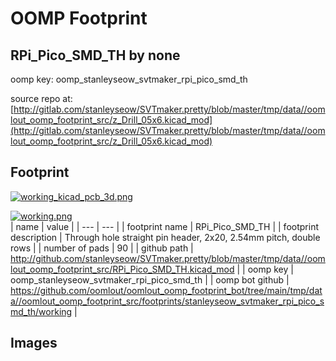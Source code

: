 # OOMP Footprint  
## RPi_Pico_SMD_TH  by none  
  
oomp key: oomp_stanleyseow_svtmaker_rpi_pico_smd_th  
  
source repo at: [http://gitlab.com/stanleyseow/SVTmaker.pretty/blob/master/tmp/data//oomlout_oomp_footprint_src/z_Drill_05x6.kicad_mod](http://gitlab.com/stanleyseow/SVTmaker.pretty/blob/master/tmp/data//oomlout_oomp_footprint_src/z_Drill_05x6.kicad_mod)  
## Footprint  
  
[![working_kicad_pcb_3d.png](working_kicad_pcb_3d_600.png)](working_kicad_pcb_3d.png)  
  
[![working.png](working_600.png)](working.png)  
| name | value | 
| --- | --- | 
| footprint name | RPi_Pico_SMD_TH | 
| footprint description | Through hole straight pin header, 2x20, 2.54mm pitch, double rows | 
| number of pads | 90 | 
| github path | http://github.com/stanleyseow/SVTmaker.pretty/blob/master/tmp/data//oomlout_oomp_footprint_src/RPi_Pico_SMD_TH.kicad_mod | 
| oomp key | oomp_stanleyseow_svtmaker_rpi_pico_smd_th | 
| oomp bot github | https://github.com/oomlout/oomlout_oomp_footprint_bot/tree/main/tmp/data//oomlout_oomp_footprint_src/footprints/stanleyseow_svtmaker_rpi_pico_smd_th/working | 
## Images  
